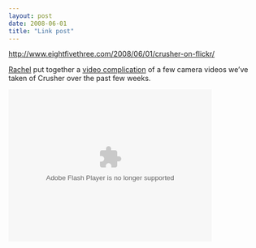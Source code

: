 ```yaml
---
layout: post
date: 2008-06-01
title: "Link post"
---
```

<http://www.eightfivethree.com/2008/06/01/crusher-on-flickr/>


<p>
<a href="http://www.rljart.com/blog/" title="rachel">Rachel</a> put together a <a href="http://www.flickr.com/photos/rlj/2539938589/" title="crusher08 on Flickr - Photo Sharing!">video complication</a> of a few camera videos we’ve taken of Crusher over the past few weeks.
</p> <p><object type="application/x-shockwave-flash" width="400" height="300" data="http://www.flickr.com/apps/video/stewart.swf?v=49235" classid="clsid:D27CDB6E-AE6D-11cf-96B8-444553540000"> <param name="flashvars" value="intl_lang=en-us&amp;photo_secret=c539330681&amp;photo_id=2539938589&amp;show_info_box=true">
<param name="movie" value="http://www.flickr.com/apps/video/stewart.swf?v=49235">
<param name="bgcolor" value="#000000">
<param name="allowFullScreen" value="true">
<embed type="application/x-shockwave-flash" src="http://www.flickr.com/apps/video/stewart.swf?v=49235" bgcolor="#000000" allowfullscreen="true" flashvars="intl_lang=en-us&amp;photo_secret=c539330681&amp;photo_id=2539938589&amp;flickr_show_info_box=true" height="300" width="400"></embed></object></p>
